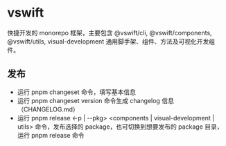 # vswift

快捷开发的 monorepo 框架，主要包含 @vswift/cli, @vswift/components, @vswift/utils, visual-development 通用脚手架、组件、方法及可视化开发组件。

## 发布

- 运行 pnpm changeset 命令，填写基本信息
- 运行 pnpm changeset version 命令生成 changelog 信息（CHANGELOG.md）
- 运行 pnpm release <-p | --pkg> <components | visual-development | utils> 命令，发布选择的 package，也可切换到想要发布的 package 目录，运行 pnpm release 命令
